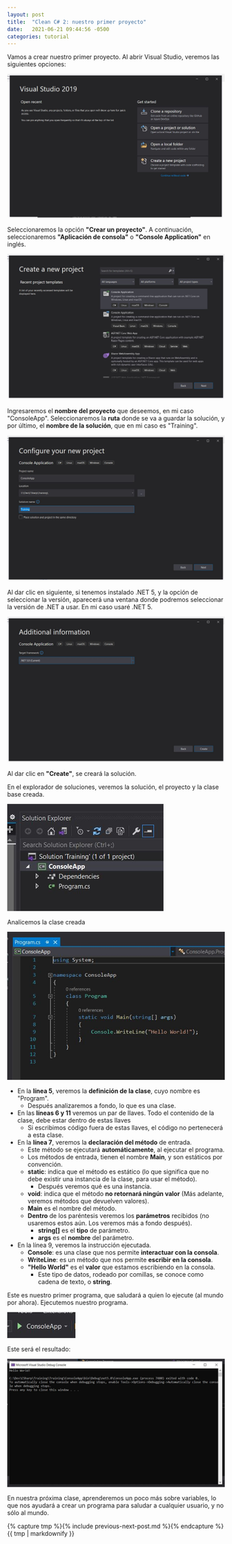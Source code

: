 ```yaml
---
layout: post
title:  "Clean C# 2: nuestro primer proyecto"
date:   2021-06-21 09:44:56 -0500
categories: tutorial
---
```


Vamos a crear nuestro primer proyecto.
Al abrir Visual Studio, veremos las siguientes opciones:

![VisualStudioOptions](/assets/images/2_MyFirstProject/1.jpg)

Seleccionaremos la opción **"Crear un proyecto"**.
A continuación, seleccionaremos **"Aplicación de consola"** o **"Console Application"** en inglés.

![ConsoleApplicationSelection](/assets/images/2_MyFirstProject/2.jpg)

Ingresaremos el **nombre del proyecto** que deseemos, en mi caso "ConsoleApp".
Seleccionaremos la **ruta** donde se va a guardar la solución, y por último, el **nombre de la solución**, que en mi caso es "Training".

![SolutionNaming](/assets/images/2_MyFirstProject/3.jpg)

Al dar clic en siguiente, si tenemos instalado .NET 5, y la opción de seleccionar la versión, aparecerá una ventana donde podremos seleccionar la versión de .NET a usar. En mi caso usaré .NET 5.

![SolutionNaming](/assets/images/2_MyFirstProject/4.jpg)

Al dar clic en **"Create"**, se creará la solución.

En el explorador de soluciones, veremos la solución, el proyecto y la clase base creada.

![SolutionNaming](/assets/images/2_MyFirstProject/5.jpg)

Analicemos la clase creada

![SolutionNaming](/assets/images/2_MyFirstProject/6.jpg)

- En la **línea 5**, veremos la **definición de la clase**, cuyo nombre es "Program".
    - Después analizaremos a fondo, lo que es una clase.
- En las **líneas 6 y 11** veremos un par de llaves. Todo el contenido de la clase, debe estar dentro de estas llaves
    - Si escribimos código fuera de estas llaves, el código no pertenecerá a esta clase.
- En la **línea 7**, veremos la **declaración del método** de entrada.
    - Este método se ejecutará **automáticamente**, al ejecutar el programa.
    - Los métodos de entrada, tienen el nombre **Main**, y son estáticos por convención.
    - **static**: indica que el método es estático (lo que significa que no debe existir una instancia de la clase, para usar el método).
        - Después veremos qué es una instancia.
    - **void**: indica que el método **no retornará ningún valor** (Más adelante, veremos métodos que devuelven valores).
    - **Main** es el nombre del método.
    - **Dentro** de los paréntesis veremos los **parámetros** recibidos (no usaremos estos aún. Los veremos más a fondo después).
        - **string[]** es el **tipo** de parámetro.
        - **args** es el **nombre** del parámetro.
- En la línea 9, veremos la instrucción ejecutada.
    - **Console**: es una clase que nos permite **interactuar con la consola**.
    - **WriteLine**: es un método que nos permite **escribir en la consola**.
    - **"Hello World"** es el **valor** que estamos escribiendo en la consola.
        - Este tipo de datos, rodeado por comillas, se conoce como cadena de texto, o **string**.

Este es nuestro primer programa, que saludará a quien lo ejecute (al mundo por ahora).
Ejecutemos nuestro programa.

![SolutionNaming](/assets/images/2_MyFirstProject/7.jpg)

Este será el resultado:

![SolutionNaming](/assets/images/2_MyFirstProject/8.jpg)

En nuestra próxima clase, aprenderemos un poco más sobre variables, lo que nos ayudará a crear un programa para saludar a cualquier usuario, y no sólo al mundo.

{% capture tmp %}{% include previous-next-post.md %}{% endcapture %}
{{ tmp | markdownify }}